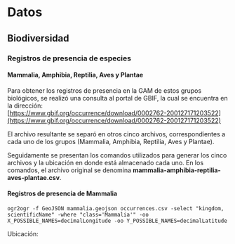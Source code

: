 # Datos

## Biodiversidad

### Registros de presencia de especies

#### Mammalia, Amphibia, Reptilia, Aves y Plantae
Para obtener los registros de presencia en la GAM de estos grupos biológicos, se realizó una consulta al portal de GBIF, la cual se encuentra en la dirección:  
[https://www.gbif.org/occurrence/download/0002762-200127171203522](https://www.gbif.org/occurrence/download/0002762-200127171203522)

El archivo resultante se separó en otros cinco archivos, correspondientes a cada uno de los grupos (Mammalia, Amphibia, Reptilia, Aves y Plantae).

Seguidamente se presentan los comandos utilizados para generar los cinco archivos y la ubicación en donde está almacenado cada uno. En los comandos, el archivo original se denomina **mammalia-amphibia-reptilia-aves-plantae.csv**.

#### Registros de presencia de Mammalia
```terminal
ogr2ogr -f GeoJSON mammalia.geojson occurrences.csv -select "kingdom, scientificName" -where "class='Mammalia'" -oo X_POSSIBLE_NAMES=decimalLongitude -oo Y_POSSIBLE_NAMES=decimalLatitude
```
Ubicación: []()

